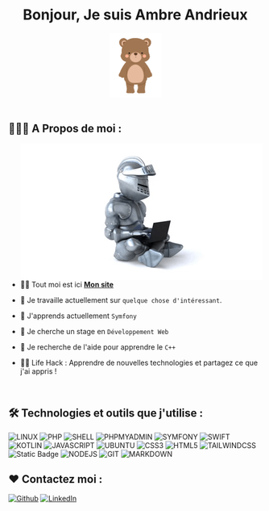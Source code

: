 <h1 align="center">Bonjour, Je suis Ambre Andrieux</h1>

<div align="center">
  <img src ="./OURS.gif" height="128px" width="103px" />
  
</div>

 <br/>

## 👨🏻‍💻 A Propos de moi :

<img  src="./CHEVALIER.gif" align="right" />

- 🙋‍♂️ Tout moi est ici **[Mon site](https://adxmacreation.fr/)**

- 🔭 Je travaille actuellement sur `quelque chose d'intéressant`.

- 🌱 J'apprends actuellement `Symfony`

- 👯 Je cherche un stage en `Développement Web`

- 🤔 Je recherche de l'aide pour apprendre le `C++`

- 👨‍💻 Life Hack : Apprendre de nouvelles technologies et partagez ce que j'ai appris !

 <br/>
 
## 🛠️ Technologies et outils que j'utilise :

<p>
<img alt="LINUX" src="https://img.shields.io/badge/linux-%23FCC624?style=for-the-badge&logo=linux&logoColor=%23FCC624&labelColor=black">
<img alt="PHP" src="https://img.shields.io/badge/php-%23777BB4?style=for-the-badge&logo=php&logoColor=%23777BB4&labelColor=black">
<img alt="SHELL" src="https://img.shields.io/badge/shell-%23FFD500?style=for-the-badge&logo=shell&logoColor=%23FFD500&labelColor=black">
<img alt="PHPMYADMIN" src="https://img.shields.io/badge/phpmyadmin-%236C78AF?style=for-the-badge&logo=phpmyadmin&logoColor=%236C78AF&labelColor=black">
<img alt="SYMFONY" src="https://img.shields.io/badge/symfony-%23000000?style=for-the-badge&logo=symfony&logoColor=%23000000&labelColor=white">
<img alt="SWIFT" src="https://img.shields.io/badge/Swift-F05138?style=for-the-badge&logo=swift&logoColor=F05138&labelColor=black">
<img alt="KOTLIN" src="https://img.shields.io/badge/Kotlin-%237F52FF?style=for-the-badge&logo=Kotlin&logoColor=%237F52FF&labelColor=black">
<img alt="JAVASCRIPT" src="https://img.shields.io/badge/Javascript-%23F7DF1E?style=for-the-badge&logo=Javascript&logoColor=%23F7DF1E&labelColor=black">
<img alt="UBUNTU" src="https://img.shields.io/badge/Ubuntu-%23E95420?style=for-the-badge&logo=Ubuntu&logoColor=%23E95420&labelColor=black">
<img alt="CSS3" src="https://img.shields.io/badge/CSS3-%231572B6?style=for-the-badge&logo=CSS3&logoColor=%231572B6&labelColor=black">
<img alt="HTML5" src="https://img.shields.io/badge/HTML5-%23E34F26?style=for-the-badge&logo=HTML5&logoColor=%23E34F26&labelColor=black">
<img alt="TAILWINDCSS" src="https://img.shields.io/badge/tailwindcss-%2306B6D4?style=for-the-badge&logo=tailwindcss&logoColor=%2306B6D4&labelColor=black">
<img alt="Static Badge" src="https://img.shields.io/badge/bootstrap-%237952B3?style=for-the-badge&logo=bootstrap&logoColor=%237952B3&labelColor=black">
<img alt="NODEJS" src="https://img.shields.io/badge/nodejs-%23339933?style=for-the-badge&logo=Node.js&logoColor=%23339933&labelColor=black">
<img alt="GIT" src="https://img.shields.io/badge/Git-%23F05032?style=for-the-badge&logo=Git&logoColor=%23F05032&labelColor=black">
<img alt="MARKDOWN" src="https://img.shields.io/badge/markdown-%23000000?style=for-the-badge&logo=markdown&logoColor=%23000000&labelColor=white">


## ❤️ Contactez moi :

<p><a href="https://adxmacreation.fr/" target="_blank"><img alt="Github" src="https://img.shields.io/badge/Adxmacreation.fr-9146FF.svg?&style=for-the-badge&logo=appveyor&logoColor=white" height="30px" /></a> <a href="https://www.linkedin.com/in/ambre-andrieuxmessannot/" target="_blank"><img alt="LinkedIn" src="https://img.shields.io/badge/linkedin-%230077B5.svg?&style=for-the-badge&logo=linkedin&logoColor=white"  height="30px"/></a>
</p>
